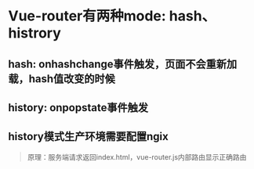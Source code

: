 # Vue-router有两种mode: hash、histrory
## hash: onhashchange事件触发，页面不会重新加载，hash值改变的时候
## history: onpopstate事件触发
## history模式生产环境需要配置ngix
  > 原理：服务端请求返回index.html，vue-router.js内部路由显示正确路由
